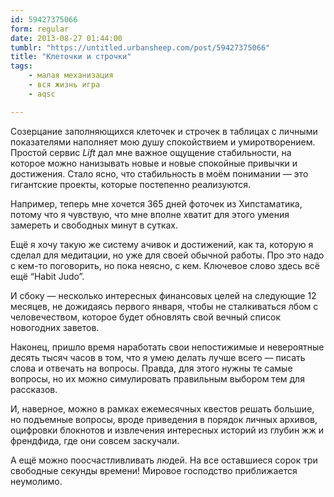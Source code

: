 ```yaml
---
id: 59427375066
form: regular
date: 2013-08-27 01:44:00
tumblr: "https://untitled.urbansheep.com/post/59427375066"
title: "Клеточки и строчки"
tags:
    - малая механизация
    - вся жизнь игра
    - aqsc

---
```


<p>Созерцание заполняющихся клеточек и строчек в таблицах с личными показателями наполняет мою душу спокойствием и умиротворением. Простой сервис <em>Lift</em> дал мне важное ощущение стабильности, на которое можно нанизывать новые и новые спокойные привычки и достижения. Стало ясно, что стабильность в моём понимании — это гигантские проекты, которые постепенно реализуются.</p>

<p>Например, теперь мне хочется 365 дней фоточек из Хипстаматика, потому что я чувствую, что мне вполне хватит для этого умения замереть и свободных минут в сутках.</p>

<p>Ещё я хочу такую же систему ачивок и достижений, как та, которую я сделал для медитации, но уже для своей обычной работы. Про это надо с кем-то поговорить, но пока неясно, с кем. Ключевое слово здесь всё ещё “Habit Judo”.</p>

<p>И сбоку — несколько интересных финансовых целей на следующие 12 месяцев, не дожидаясь первого января, чтобы не сталкиваться лбом с человечеством, которое будет обновлять свой вечный список новогодних заветов.</p>

<p>Наконец, пришло время наработать свои непостижимые и невероятные десять тысяч часов в том, что я умею делать лучше всего — писать слова и отвечать на вопросы. Правда, для этого нужны те самые вопросы, но их можно симулировать правильным выбором тем для рассказов.</p>

<p>И, наверное, можно в рамках ежемесячных квестов решать большие, но подъемные вопросы, вроде приведения в порядок личных архивов, оцифровки блокнотов и извлечения интересных историй из глубин жж и френдфида, где они совсем заскучали.</p>

<p>А ещё можно поосчастливливать людей. На все оставшиеся сорок три свободные секунды времени! Мировое господство приближается неумолимо.</p>

